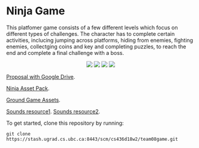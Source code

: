 # Ninja Game

This platfomer game consists of a few different levels which focus on different types of challenges. The character has to complete certain activities, inclucing jumping across platforms, hiding from enemies, fighting enemies, collectging coins and key and completing puzzles, to reach the end and complete a final challenge with a boss. 

<p align="center">
<img src="https://github.com/Meowacat29/NinjiaTrip/blob/master/demo/level_menu.png"/>
<img src="https://github.com/Meowacat29/NinjiaTrip/blob/master/demo/instructions.png"/>
<img src="https://github.com/Meowacat29/NinjiaTrip/blob/master/demo/level3.png"/>
<img src="https://github.com/Meowacat29/NinjiaTrip/blob/master/demo/level4.png"/>
</p>

[Proposal with Google Drive](https://docs.google.com/document/d/1HeN1tLqx86BddoNLn6Uq_jiA953ug564yrjnjo-3wJc/edit).

[Ninja Asset Pack](https://finalgatestudios.itch.io/ninja-asset-pack).

[Ground Game Assets](https://opengameart.org/content/pixel-platformer-tile-set).

[Sounds resource1](http://www.wavsource.com/sfx/sfx3.htm).
[Sounds resource2](http://soundbible.com).


To get started, clone this repository by running:

```
git clone https://stash.ugrad.cs.ubc.ca:8443/scm/cs436d18w2/team08game.git
```
